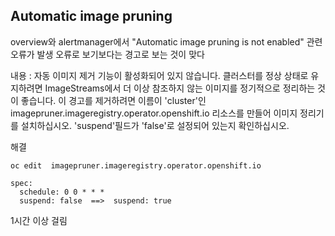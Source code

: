 ## Automatic image pruning

overview와 alertmanager에서 "Automatic image pruning is not enabled" 관련 오류가 발생 
오류로 보기보다는 경고로 보는 것이 맞다 

내용 : 
자동 이미지 제거 기능이 활성화되어 있지 않습니다. 
클러스터를 정상 상태로 유지하려면 ImageStreams에서 더 이상 참조하지 않는 이미지를 정기적으로 정리하는 것이 좋습니다. 
이 경고를 제거하려면 이름이 'cluster'인 imagepruner.imageregistry.operator.openshift.io 리소스를 만들어 이미지 정리기를 설치하십시오. 
'suspend'필드가 'false'로 설정되어 있는지 확인하십시오.

해결

```
oc edit  imagepruner.imageregistry.operator.openshift.io
```

```
spec:
  schedule: 0 0 * * *
  suspend: false  ==>  suspend: true
```


1시간 이상 걸림 
